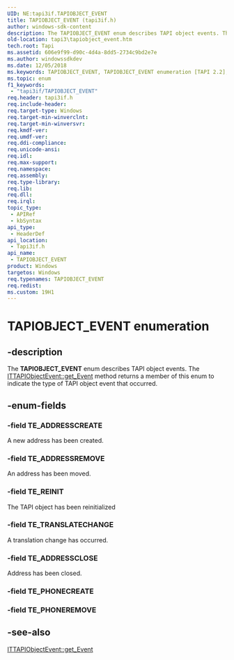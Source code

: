 ```yaml
---
UID: NE:tapi3if.TAPIOBJECT_EVENT
title: TAPIOBJECT_EVENT (tapi3if.h)
author: windows-sdk-content
description: The TAPIOBJECT_EVENT enum describes TAPI object events. The ITTAPIObjectEvent::get_Event method returns a member of this enum to indicate the type of TAPI object event that occurred.
old-location: tapi3\tapiobject_event.htm
tech.root: Tapi
ms.assetid: 606e9f99-d90c-4d4a-8dd5-2734c9bd2e7e
ms.author: windowssdkdev
ms.date: 12/05/2018
ms.keywords: TAPIOBJECT_EVENT, TAPIOBJECT_EVENT enumeration [TAPI 2.2], TE_ADDRESSCLOSE, TE_ADDRESSCREATE, TE_ADDRESSREMOVE, TE_REINIT, TE_TRANSLATECHANGE, _tapi3_tapiobject_event, tapi3.tapiobject_event, tapi3if/TAPIOBJECT_EVENT, tapi3if/TE_ADDRESSCLOSE, tapi3if/TE_ADDRESSCREATE, tapi3if/TE_ADDRESSREMOVE, tapi3if/TE_REINIT, tapi3if/TE_TRANSLATECHANGE
ms.topic: enum
f1_keywords: 
 - "tapi3if/TAPIOBJECT_EVENT"
req.header: tapi3if.h
req.include-header: 
req.target-type: Windows
req.target-min-winverclnt: 
req.target-min-winversvr: 
req.kmdf-ver: 
req.umdf-ver: 
req.ddi-compliance: 
req.unicode-ansi: 
req.idl: 
req.max-support: 
req.namespace: 
req.assembly: 
req.type-library: 
req.lib: 
req.dll: 
req.irql: 
topic_type:
 - APIRef
 - kbSyntax
api_type:
 - HeaderDef
api_location:
 - Tapi3if.h
api_name:
 - TAPIOBJECT_EVENT
product: Windows
targetos: Windows
req.typenames: TAPIOBJECT_EVENT
req.redist: 
ms.custom: 19H1
---
```


# TAPIOBJECT_EVENT enumeration


## -description


The 
<b>TAPIOBJECT_EVENT</b> enum describes TAPI object events. The 
<a href="https://docs.microsoft.com/windows/desktop/api/tapi3if/nf-tapi3if-ittapiobjectevent-get_event">ITTAPIObjectEvent::get_Event</a> method returns a member of this enum to indicate the type of TAPI object event that occurred.


## -enum-fields




### -field TE_ADDRESSCREATE

A new address has been created.


### -field TE_ADDRESSREMOVE

An address has been moved.


### -field TE_REINIT

The TAPI object has been reinitialized


### -field TE_TRANSLATECHANGE

A translation change has occurred.


### -field TE_ADDRESSCLOSE

Address has been closed.


### -field TE_PHONECREATE


### -field TE_PHONEREMOVE




## -see-also




<a href="https://docs.microsoft.com/windows/desktop/api/tapi3if/nf-tapi3if-ittapiobjectevent-get_event">ITTAPIObjectEvent::get_Event</a>
 

 

